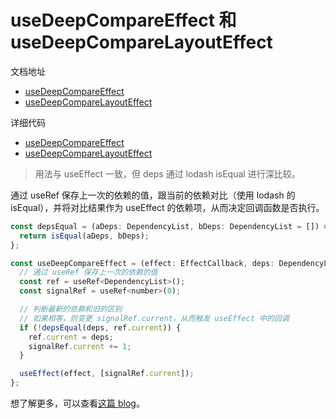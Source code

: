 # useDeepCompareEffect 和 useDeepCompareLayoutEffect

文档地址

- [useDeepCompareEffect](https://ahooks.js.org/zh-CN/hooks/use-deep-compare-effect)
- [useDeepCompareLayoutEffect](https://ahooks.js.org/zh-CN/hooks/use-deep-compare-layout-effect)

详细代码

- [useDeepCompareEffect](https://github.com/GpingFeng/hooks/blob/guangping%2Fread-code/packages/hooks/src/useDeepCompareEffect/index.tsx)
- [useDeepCompareLayoutEffect](https://github.com/GpingFeng/hooks/blob/guangping%2Fread-code/packages/hooks/src/useDeepCompareEffect/index.tsx)

> 用法与 useEffect 一致，但 deps 通过 lodash isEqual 进行深比较。

通过 useRef 保存上一次的依赖的值，跟当前的依赖对比（使用 lodash 的 isEqual），并将对比结果作为 useEffect 的依赖项，从而决定回调函数是否执行。

```js
const depsEqual = (aDeps: DependencyList, bDeps: DependencyList = []) => {
  return isEqual(aDeps, bDeps);
};

const useDeepCompareEffect = (effect: EffectCallback, deps: DependencyList) => {
  // 通过 useRef 保存上一次的依赖的值
  const ref = useRef<DependencyList>();
  const signalRef = useRef<number>(0);

  // 判断最新的依赖和旧的区别
  // 如果相等，则变更 signalRef.current，从而触发 useEffect 中的回调
  if (!depsEqual(deps, ref.current)) {
    ref.current = deps;
    signalRef.current += 1;
  }

  useEffect(effect, [signalRef.current]);
};
```

想了解更多，可以查看[这篇 blog](/guide/blog/handle-time.md)。
